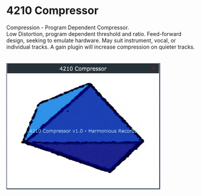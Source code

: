 # 4210 Compressor
Compression - Program Dependent Compressor. <br>
Low Distortion, program dependent threshold and ratio. Feed-forward design, seeking to emulate hardware. May suit instrument, vocal, or individual tracks. A gain plugin will increase compression on quieter tracks.<br><br><br>
<img src="https://github.com/Kirby01/4210-Compressor/blob/main/af.png?raw=true"><br>
